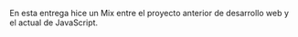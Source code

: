 
En esta entrega hice un Mix entre el proyecto anterior de desarrollo web y el actual de JavaScript. 
